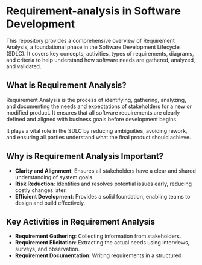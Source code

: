 # Requirement-analysis in Software Development

This repository provides a comprehensive overview of Requirement Analysis, a foundational phase in the Software Development Lifecycle (SDLC). It covers key concepts, activities, types of requirements, diagrams, and criteria to help understand how software needs are gathered, analyzed, and validated.


## What is Requirement Analysis?

Requirement Analysis is the process of identifying, gathering, analyzing, and documenting the needs and expectations of stakeholders for a new or modified product. It ensures that all software requirements are clearly defined and aligned with business goals before development begins. 

It plays a vital role in the SDLC by reducing ambiguities, avoiding rework, and ensuring all parties understand what the final product should achieve.


## Why is Requirement Analysis Important?

- **Clarity and Alignment**: Ensures all stakeholders have a clear and shared understanding of system goals.
- **Risk Reduction**: Identifies and resolves potential issues early, reducing costly changes later.
- **Efficient Development**: Provides a solid foundation, enabling teams to design and build effectively.


## Key Activities in Requirement Analysis

- **Requirement Gathering**: Collecting information from stakeholders.
- **Requirement Elicitation**: Extracting the actual needs using interviews, surveys, and observation.
- **Requirement Documentation**: Writing requirements in a structured format for reference.
- **Requirement Analysis and Modeling**: Reviewing, prioritizing, and modeling requirements (e.g., with diagrams).
- **Requirement Validation**: Confirming that requirements are complete, clear, and correct.


## Types of Requirements

### Functional Requirements
These define what the system should do.  
**Examples for Booking System:**
- Users can search for available bookings.
- Admin can update or cancel a booking.
- The system emails confirmation after checkout.

### Non-functional Requirements
These define how the system should behave.  
**Examples for Booking System:**
- The system should load booking results in under 2 seconds.
- Must be available 99.9% of the time.
- Data should be encrypted during transmission.


## Use Case Diagrams

Use Case Diagrams help visualize the interaction between users (actors) and the system. They are useful in identifying functional requirements.

   ![Use case Diagram-Page-1 drawio](https://github.com/user-attachments/assets/449875b7-b673-4b8b-ac96-ab1bb4f8f67d)
 

## Acceptance Criteria

Acceptance Criteria define the conditions that must be met for a feature to be considered complete and acceptable.

**Example - Checkout Feature:**
- User must be logged in to check out.
- Booking summary must be shown before confirmation.
- Payment must be successful.
- Confirmation email must be sent after checkout.

These criteria ensure functionality aligns with user expectations and system design.
